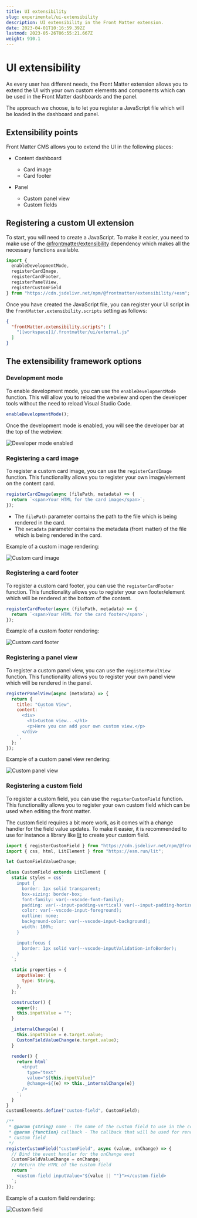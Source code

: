 ```yaml
---
title: UI extensibility
slug: experimental/ui-extensibility
description: UI extensibility in the Front Matter extension.
date: 2023-04-01T10:16:59.392Z
lastmod: 2023-05-26T06:55:21.667Z
weight: 910.1
---
```


# UI extensibility

As every user has different needs, the Front Matter extension allows you to extend the UI with your
own custom elements and components which can be used in the Front Matter dashboards and the panel.

The approach we choose, is to let you register a JavaScript file which will be loaded in the
dashboard and panel.

## Extensibility points

Front Matter CMS allows you to extend the UI in the following places:

- Content dashboard
  - Card image
  - Card footer

- Panel
  - Custom panel view
  - Custom fields

## Registering a custom UI extension

To start, you will need to create a JavaScript. To make it easier, you need to make use of the
[@frontmatter/extensibility][01] dependency which makes all the necessary functions available.

```js {{ "title": "Using the @frontmatter/extensibility dependency", "description": "" }}
import {
  enableDevelopmentMode,
  registerCardImage,
  registerCardFooter,
  registerPanelView,
  registerCustomField
} from "https://cdn.jsdelivr.net/npm/@frontmatter/extensibility/+esm";
```

Once you have created the JavaScript file, you can register your UI script in
the `frontMatter.extensibility.scripts` setting as follows:

```json {{ "title": "Registering a custom UI extension", "description": "" }}
{
  "frontMatter.extensibility.scripts": [
    "[[workspace]]/.frontmatter/ui/external.js"
  ]
}
```

## The extensibility framework options

### Development mode

To enable development mode, you can use the `enableDevelopmentMode` function. This will allow you to
reload the webview and open the developer tools without the need to reload Visual Studio Code.

```js {{ "title": "Enabling development mode", "description": "" }}
enableDevelopmentMode();
```

Once the development mode is enabled, you will see the developer bar at the top of the webview.

![Developer mode enabled](/releases/v8.4.0/developer-mode.png)

### Registering a card image

To register a custom card image, you can use the `registerCardImage` function. This functionality
allows you to register your own image/element on the content card.

```js {{ "title": "Registering a card image", "description": "" }}
registerCardImage(async (filePath, metadata) => {
  return `<span>Your HTML for the card image</span>`;
});
```

- The `filePath` parameter contains the path to the file which is being rendered in the card.
- The `metadata` parameter contains the metadata (front matter) of the file which is
being rendered in the card.

Example of a custom image rendering:

![Custom card image](/releases/v8.4.0/custom-card-image.png)

### Registering a card footer

To register a custom card footer, you can use the `registerCardFooter` function. This functionality
allows you to register your own footer/element which will be rendered at the bottom of the content.

```js {{ "title": "Registering a card footer", "description": "" }}
registerCardFooter(async (filePath, metadata) => {
  return `<span>Your HTML for the card footer</span>`;
});
```

Example of a custom footer rendering:

![Custom card footer](/releases/v8.4.0/custom-card-footer.png)

### Registering a panel view

To register a custom panel view, you can use the `registerPanelView` function. This functionality
allows you to register your own panel view which will be rendered in the panel.

```js {{ "title": "Registering a panel view", "description": "" }}
registerPanelView(async (metadata) => {
  return {
    title: "Custom View",
    content: `
      <div>
        <h1>Custom view...</h1>
        <p>Here you can add your own custom view.</p>
      </div>
    `,
  };
});
```

Example of a custom panel view rendering:

![Custom panel view](/releases/v8.4.0/custom-panel-view.png)

### Registering a custom field

To register a custom field, you can use the `registerCustomField` function. This functionality
allows you to register your own custom field which can be used when editing the front matter.

The custom field requires a bit more work, as it comes with a change handler for the field value
updates. To make it easier, it is recommended to use for instance a library like [lit][02] to
create your custom field.

```js {{ "title": "Registering a custom field", "description": "" }}
import { registerCustomField } from "https://cdn.jsdelivr.net/npm/@frontmatter/extensibility/+esm";
import { css, html, LitElement } from "https://esm.run/lit";

let CustomFieldValueChange;

class CustomField extends LitElement {
  static styles = css`
    input {
      border: 1px solid transparent;
      box-sizing: border-box;
      font-family: var(--vscode-font-family);
      padding: var(--input-padding-vertical) var(--input-padding-horizontal);
      color: var(--vscode-input-foreground);
      outline: none;
      background-color: var(--vscode-input-background);
      width: 100%;
    }

    input:focus {
      border: 1px solid var(--vscode-inputValidation-infoBorder);
    }
  `;

  static properties = {
    inputValue: {
      type: String,
    },
  };

  constructor() {
    super();
    this.inputValue = "";
  }

  _internalChange(e) {
    this.inputValue = e.target.value;
    CustomFieldValueChange(e.target.value);
  }

  render() {
    return html`
      <input
        type="text"
        value="${this.inputValue}"
        @change=${(e) => this._internalChange(e)}
      />
    `;
  }
}
customElements.define("custom-field", CustomField);

/**
 * @param {string} name - The name of the custom field to use in the content-type
 * @param {function} callback - The callback that will be used for rendering the
 * custom field
 */
registerCustomField("customField", async (value, onChange) => {
  // Bind the event handler for the onChange evet
  CustomFieldValueChange = onChange;
  // Return the HTML of the custom field
  return `
    <custom-field inputValue="${value || ""}"></custom-field>
  `;
});
```

Example of a custom field rendering:

![Custom field](/releases/v8.4.0/custom-field.png)

[01]: https://www.npmjs.com/package/@frontmatter/extensibility
[02]: https://lit.dev/
